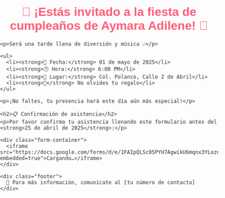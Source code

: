 <html lang="es">
<head>
  <meta charset="UTF-8">
  <title>Invitación de Cumpleaños - Aymara Adilene</title>
  <style>
    body {
      margin: 0;
      padding: 0;
      font-family: Arial, sans-serif;
      background: url('minios.jpg') no-repeat center center fixed;
      background-size: cover;
      color: #333;
    }

    .content {
      background: url('minionblanco.jpg') no-repeat center center;
      background-size: cover;
      max-width: 800px;
      margin: 30px auto;
      padding: 30px;
      border-radius: 15px;
      border: 2px solid #ff8fab;
      background-color: rgba(255, 255, 255, 0.85);
    }

    h1, h2 {
      color: #ff5e78;
      text-align: center;
    }

    ul {
      list-style: none;
      padding: 0;
    }

    li {
      margin-bottom: 10px;
    }

    .form-container {
      position: relative;
      width: 100%;
      height: 650px;
      margin-top: 30px;
    }

    .form-container iframe {
      position: absolute;
      top: 0;
      left: 0;
      width: 100%;
      height: 100%;
      border: none;
    }

    .footer {
      text-align: center;
      margin-top: 30px;
      font-style: italic;
    }

    @media (max-width: 768px) {
      body {
        background-size: cover;
        background-position: center;
      }

      .content {
        padding: 20px;
        background-size: contain;
        background-position: top center;
      }

      .form-container {
        height: 500px;
      }
    }

    @media (min-width: 769px) {
      .content {
        background-size: cover;
        background-position: center;
      }

      .form-container {
        height: 650px;
      }
    }
  </style>
</head>
<body>

  <div class="content">
    <h1>🎉 ¡Estás invitado a la fiesta de cumpleaños de Aymara Adilene! 🎉</h1>

    <p>Será una tarde llena de diversión y música 🎶</p>

    <ul>
      <li><strong>📅 Fecha:</strong> 01 de mayo de 2025</li>
      <li><strong>🕒 Hora:</strong> 6:00 PM</li>
      <li><strong>📍 Lugar:</strong> Col. Polanco, Calle 2 de Abril</li>
      <li><strong>🎁</strong> No olvides tu regalo</li>
    </ul>

    <p>¡No faltes, tu presencia hará este día aún más especial!</p>

    <h2>📋 Confirmación de asistencia</h2>
    <p>Por favor confirma tu asistencia llenando este formulario antes del <strong>25 de abril de 2025</strong>:</p>

    <div class="form-container"> 
      <iframe src="https://docs.google.com/forms/d/e/1FAIpQLSc05PYH7AgwikU6mqnx3YLoznTJrKhFt9IqRWHWtlhqaP2riA/viewform?embedded=true">Cargando…</iframe>
    </div>

    <div class="footer">
      📱 Para más información, comunícate al [tu número de contacto]
    </div>
  </div>

</body>
</html>
